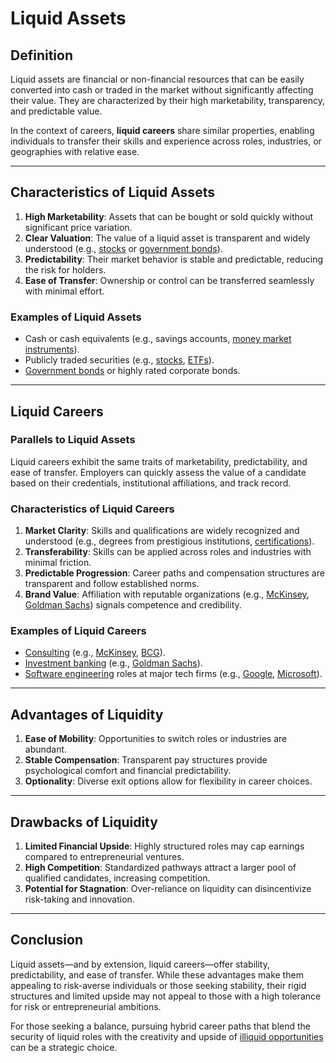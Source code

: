 # Liquid Assets

## Definition
Liquid assets are financial or non-financial resources that can be easily converted into cash or traded in the market without significantly affecting their value. They are characterized by their high marketability, transparency, and predictable value.

In the context of careers, **liquid careers** share similar properties, enabling individuals to transfer their skills and experience across roles, industries, or geographies with relative ease.

---

## Characteristics of Liquid Assets
1. **High Marketability**: Assets that can be bought or sold quickly without significant price variation.
2. **Clear Valuation**: The value of a liquid asset is transparent and widely understood (e.g., [stocks](/literary_products/joes_notes/STOCKS.md) or [government bonds](/literary_products/joes_notes/GOVERNMENT_BONDS.md)).
3. **Predictability**: Their market behavior is stable and predictable, reducing the risk for holders.
4. **Ease of Transfer**: Ownership or control can be transferred seamlessly with minimal effort.

### Examples of Liquid Assets
- Cash or cash equivalents (e.g., savings accounts, [money market instruments](/literary_products/joes_notes/MONEY_MARKET_INSTRUMENTS.md)).
- Publicly traded securities (e.g., [stocks](/literary_products/joes_notes/STOCKS.md), [ETFs](/literary_products/joes_notes/ETFS.md)).
- [Government bonds](/literary_products/joes_notes/GOVERNMENT_BONDS.md) or highly rated corporate bonds.

---

## Liquid Careers

### Parallels to Liquid Assets
Liquid careers exhibit the same traits of marketability, predictability, and ease of transfer. Employers can quickly assess the value of a candidate based on their credentials, institutional affiliations, and track record. 

### Characteristics of Liquid Careers
1. **Market Clarity**: Skills and qualifications are widely recognized and understood (e.g., degrees from prestigious institutions, [certifications](/literary_products/joes_notes/CERTIFICATIONS.md)).
2. **Transferability**: Skills can be applied across roles and industries with minimal friction.
3. **Predictable Progression**: Career paths and compensation structures are transparent and follow established norms.
4. **Brand Value**: Affiliation with reputable organizations (e.g., [McKinsey](/literary_products/joes_notes/MCKINSEY.md), [Goldman Sachs](/literary_products/joes_notes/GOLDMAN_SACHS.md)) signals competence and credibility.

### Examples of Liquid Careers
- [Consulting](/literary_products/joes_notes/CONSULTING.md) (e.g., [McKinsey](/literary_products/joes_notes/MCKINSEY.md), [BCG](/literary_products/joes_notes/BCG.md)).
- [Investment banking](/literary_products/joes_notes/INVESTMENT_BANKING.md) (e.g., [Goldman Sachs](/literary_products/joes_notes/GOLDMAN_SACHS.md)).
- [Software engineering](/literary_products/joes_notes/SOFTWARE_ENGINEERING.md) roles at major tech firms (e.g., [Google](/literary_products/joes_notes/GOOGLE.md), [Microsoft](/literary_products/joes_notes/MICROSOFT.md)).

---

## Advantages of Liquidity
1. **Ease of Mobility**: Opportunities to switch roles or industries are abundant.
2. **Stable Compensation**: Transparent pay structures provide psychological comfort and financial predictability.
3. **Optionality**: Diverse exit options allow for flexibility in career choices.

---

## Drawbacks of Liquidity
1. **Limited Financial Upside**: Highly structured roles may cap earnings compared to entrepreneurial ventures.
2. **High Competition**: Standardized pathways attract a larger pool of qualified candidates, increasing competition.
3. **Potential for Stagnation**: Over-reliance on liquidity can disincentivize risk-taking and innovation.

---

## Conclusion
Liquid assets—and by extension, liquid careers—offer stability, predictability, and ease of transfer. While these advantages make them appealing to risk-averse individuals or those seeking stability, their rigid structures and limited upside may not appeal to those with a high tolerance for risk or entrepreneurial ambitions.

For those seeking a balance, pursuing hybrid career paths that blend the security of liquid roles with the creativity and upside of [illiquid opportunities](/literary_products/joes_notes/ILLIQUID_ASSETS.md) can be a strategic choice.
